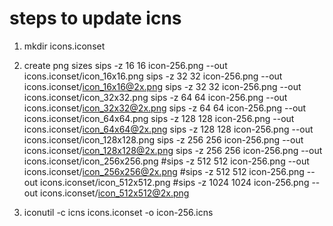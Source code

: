 # steps to update icns

1. mkdir icons.iconset

2. create png sizes
    sips -z 16 16     icon-256.png --out icons.iconset/icon_16x16.png
    sips -z 32 32     icon-256.png --out icons.iconset/icon_16x16@2x.png
    sips -z 32 32     icon-256.png --out icons.iconset/icon_32x32.png
    sips -z 64 64     icon-256.png --out icons.iconset/icon_32x32@2x.png
    sips -z 64 64     icon-256.png --out icons.iconset/icon_64x64.png
    sips -z 128 128   icon-256.png --out icons.iconset/icon_64x64@2x.png
    sips -z 128 128   icon-256.png --out icons.iconset/icon_128x128.png
    sips -z 256 256   icon-256.png --out icons.iconset/icon_128x128@2x.png
    sips -z 256 256   icon-256.png --out icons.iconset/icon_256x256.png
    #sips -z 512 512   icon-256.png --out icons.iconset/icon_256x256@2x.png
    #sips -z 512 512   icon-256.png --out icons.iconset/icon_512x512.png
    #sips -z 1024 1024   icon-256.png --out icons.iconset/icon_512x512@2x.png

3. iconutil -c icns icons.iconset -o icon-256.icns